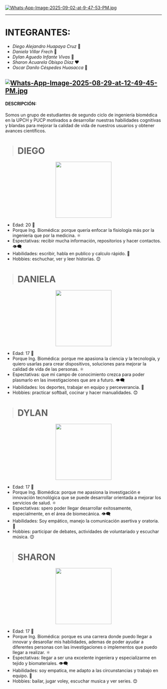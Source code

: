 [![Whats-App-Image-2025-09-02-at-9-47-53-PM.jpg](https://i.postimg.cc/TP9jrYJr/Whats-App-Image-2025-09-02-at-9-47-53-PM.jpg)](https://postimg.cc/06zJvv3Q)

------------
#  **INTEGRANTES:**
- _Diego Alejandro Huapaya Cruz_ 💜
- _Daniela Villar Frech_ 💙
- _Dylan Aguedo Infante Vivas_ 💚
- _Sharon Acuarela Obispo Díaz_ ❤️
- _Oscar Danilo Céspedes Huasacca_ 🧡

[![Whats-App-Image-2025-08-29-at-12-49-45-PM.jpg](https://i.postimg.cc/hvxf12RH/Whats-App-Image-2025-08-29-at-12-49-45-PM.jpg)](https://postimg.cc/tnqqXtT5)
------------
#### **DESCRIPCIÓN:**
Somos un grupo de estudiantes de segundo ciclo de ingeniería biomédica en la UPCH y PUCP motivados a desarrollar nuestras habilidades cognitivas y blandas para mejorar la calidad de vida de nuestros usuarios y obtener avances científicos.

> # DIEGO
<p align="center">
  <img src="https://i.postimg.cc/Fzd9QprD/240b44f1-7a51-4739-b3fe-c7dbcb2c6ffd.jpg" width="180">
</p>

- Edad: 20 🧮
- Porque Ing. Biomédica: porque quería enfocar la fisiología más por la ingeniería que por la medicina. ⚛️
- Espectativas: recibir mucha información, repositorios y hacer contactos. 👁️‍🗨️
- Habilidades: escribir, habla en publico y calculo rápido. 🏅
- Hobbies: eschuchar, ver y leer historias. 😊

> # DANIELA
<p align="center">
  <img src="https://i.postimg.cc/44Lp7WT8/3b212691-fe0b-4f50-ab03-9eb5e0b81c41.jpg" width="180">
</p>

- Edad: 17 🧮
- Porque Ing. Biomédica: porque me apasiona la ciencia y la tecnología, y quiero usarlas para crear dispositivos, soluciones para mejorar la calidad de vida de las personas. ⚛️
- Espectativas: que mi campo de conocimiento crezca para poder plasmarlo en las investigaciones que are a futuro. 👁️‍🗨️
- Habilidades: los deportes, trabajar en equipo y perceverancia. 🏅
- Hobbies: practicar softball, cocinar y hacer manualidades. 😊

> # DYLAN
<p align="center">
  <img src="https://i.postimg.cc/wj8vNttw/Whats-App-Image-2025-09-03-at-9-17-31-PM.jpg" width="180">
</p>

- Edad: 17 🧮
- Porque Ing. Biomédica: porque me apasiona la investigación e innovación tecnológica que se puede desarrollar orientada a mejorar los servicios de salud. ⚛️
- Espectativas: spero poder llegar desarrollar exitosamente, especialmente, en el área de biomecánica. 👁️‍🗨️
- Habilidades: Soy empático, manejo la comunicación asertiva y oratoria. 🏅
- Hobbies: participar de debates, actividades de voluntariado y escuchar música. 😊


> # SHARON
<p align="center">
  <img src="https://i.postimg.cc/t4y9RTPj/9b77f1d9-9d4e-4924-8ef2-81864c0925a3.jpg" width="180">
</p>

- Edad: 17 🧮
- Porque Ing. Biomédica: porque es una carrera donde puedo llegar a innovar y desarollar mis habilidades, ademas de poder ayudar a diferentes personas con las investigaciones o implementos que puedo llegar a realizar. ⚛️
- Espectativas: llegar a ser una excelente ingeniera y especializarme en tejido y biomateriales. 👁️‍🗨️
- Habilidades: soy empatica, me adapto a las circunstancias y trabajo en equipo. 🏅
- Hobbies: bailar, jugar voley, escuchar musica y ver series. 😊
